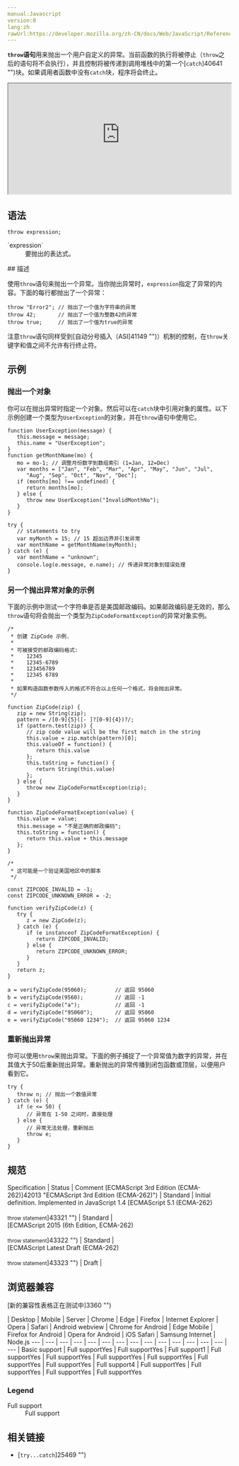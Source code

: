 ```yaml
---
manual:Javascript
version:0
lang:zh
rawUrl:https://developer.mozilla.org/zh-CN/docs/Web/JavaScript/Reference/Statements/throw
---
```






**`throw`语句**用来抛出一个用户自定义的异常。当前函数的执行将被停止（`throw`之后的语句将不会执行），并且控制将被传递到调用堆栈中的第一个[`catch`]40641 "")块。如果调用者函数中没有`catch`块，程序将会终止。



<iframe src='https://interactive-examples.mdn.mozilla.net/pages/js/statement-throw.html' width='100%' height='250'></iframe>


## 语法<a name="语法"></a>

```
throw expression; 
```
<dl><dt id=''>`expression`</dt><dd>要抛出的表达式。</dd></dl>
## 描述<a name="描述"></a>


使用`throw`语句来抛出一个异常。当你抛出异常时，`expression`指定了异常的内容。下面的每行都抛出了一个异常：


```
throw "Error2"; // 抛出了一个值为字符串的异常
throw 42;       // 抛出了一个值为整数42的异常
throw true;     // 抛出了一个值为true的异常
```


注意`throw`语句同样受到[自动分号插入（ASI]41149 "")）机制的控制，在`throw`关键字和值之间不允许有行终止符。


## 示例<a name="示例"></a>

### 抛出一个对象<a name="抛出一个对象"></a>


你可以在抛出异常时指定一个对象。然后可以在`catch`块中引用对象的属性。以下示例创建一个类型为`UserException`的对象，并在`throw`语句中使用它。


```
function UserException(message) {
   this.message = message;
   this.name = "UserException";
}
function getMonthName(mo) {
   mo = mo-1; // 调整月份数字到数组索引 (1=Jan, 12=Dec)
   var months = ["Jan", "Feb", "Mar", "Apr", "May", "Jun", "Jul",
      "Aug", "Sep", "Oct", "Nov", "Dec"];
   if (months[mo] !== undefined) {
      return months[mo];
   } else {
      throw new UserException("InvalidMonthNo");
   }
}

try {
   // statements to try
   var myMonth = 15; // 15 超出边界并引发异常
   var monthName = getMonthName(myMonth);
} catch (e) {
   var monthName = "unknown";
   console.log(e.message, e.name); // 传递异常对象到错误处理
}
```

### 另一个抛出异常对象的示例<a name="另一个抛出异常对象的示例"></a>


下面的示例中测试一个字符串是否是美国邮政编码。如果邮政编码是无效的，那么`throw`语句将会抛出一个类型为`ZipCodeFormatException`的异常对象实例。


```
/*
 * 创建 ZipCode 示例.
 *
 * 可被接受的邮政编码格式:
 *    12345
 *    12345-6789
 *    123456789
 *    12345 6789
 *
 * 如果构造函数参数传入的格式不符合以上任何一个格式，将会抛出异常。
 */

function ZipCode(zip) {
   zip = new String(zip);
   pattern = /[0-9]{5}([- ]?[0-9]{4})?/;
   if (pattern.test(zip)) {
      // zip code value will be the first match in the string
      this.value = zip.match(pattern)[0];
      this.valueOf = function() {
         return this.value
      };
      this.toString = function() {
         return String(this.value)
      };
   } else {
      throw new ZipCodeFormatException(zip);
   }
}

function ZipCodeFormatException(value) {
   this.value = value;
   this.message = "不是正确的邮政编码";
   this.toString = function() {
      return this.value + this.message
   };
}

/*
 * 这可能是一个验证美国地区中的脚本
 */

const ZIPCODE_INVALID = -1;
const ZIPCODE_UNKNOWN_ERROR = -2;

function verifyZipCode(z) {
   try {
      z = new ZipCode(z);
   } catch (e) {
      if (e instanceof ZipCodeFormatException) {
         return ZIPCODE_INVALID;
      } else {
         return ZIPCODE_UNKNOWN_ERROR;
      }
   }
   return z;
}

a = verifyZipCode(95060);         // 返回 95060
b = verifyZipCode(9560);          // 返回 -1
c = verifyZipCode("a");           // 返回 -1
d = verifyZipCode("95060");       // 返回 95060
e = verifyZipCode("95060 1234");  // 返回 95060 1234
```

### 重新抛出异常<a name="重新抛出异常"></a>


你可以使用`throw`来抛出异常。下面的例子捕捉了一个异常值为数字的异常，并在其值大于50后重新抛出异常。重新抛出的异常传播到闭包函数或顶层，以便用户看到它。


```
try {
   throw n; // 抛出一个数值异常
} catch (e) {
   if (e <= 50) {
      // 异常在 1-50 之间时，直接处理
   } else {
      // 异常无法处理，重新抛出
      throw e;
   }
}
```

## 规范<a name="规范"></a>

Specification | Status | Comment 
[ECMAScript 3rd Edition (ECMA-262)]42013 "ECMAScript 3rd Edition (ECMA-262)") | Standard | Initial definition. Implemented in JavaScript 1.4 
[ECMAScript 5.1 (ECMA-262)<br></br><small>throw statement</small>]43321 "") | Standard |  
[ECMAScript 2015 (6th Edition, ECMA-262)<br></br><small>throw statement</small>]43322 "") | Standard |  
[ECMAScript Latest Draft (ECMA-262)<br></br><small>throw statement</small>]43323 "") | Draft |  


## 浏览器兼容<a name="浏览器兼容"></a>
[新的兼容性表格正在测试中<i></i>]3360 "")

 | <abbr>Desktop<i></i></abbr> | <abbr>Mobile<i></i></abbr> | <abbr>Server<i></i></abbr> 
 | <abbr>Chrome<i></i></abbr> | <abbr>Edge<i></i></abbr> | <abbr>Firefox<i></i></abbr> | <abbr>Internet Explorer<i></i></abbr> | <abbr>Opera<i></i></abbr> | <abbr>Safari<i></i></abbr> | <abbr>Android webview<i></i></abbr> | <abbr>Chrome for Android<i></i></abbr> | <abbr>Edge Mobile<i></i></abbr> | <abbr>Firefox for Android<i></i></abbr> | <abbr>Opera for Android<i></i></abbr> | <abbr>iOS Safari<i></i></abbr> | <abbr>Samsung Internet<i></i></abbr> | <abbr>Node.js<i></i></abbr> 
 ---  |  ---  |  ---  |  ---  |  ---  |  ---  |  ---  |  ---  |  ---  |  ---  |  ---  |  ---  |  ---  |  ---  |  ---  | 
Basic support | <abbr>Full support</abbr>Yes | <abbr>Full support</abbr>Yes | <abbr>Full support</abbr>1 | <abbr>Full support</abbr>Yes | <abbr>Full support</abbr>Yes | <abbr>Full support</abbr>Yes | <abbr>Full support</abbr>Yes | <abbr>Full support</abbr>Yes | <abbr>Full support</abbr>Yes | <abbr>Full support</abbr>4 | <abbr>Full support</abbr>Yes | <abbr>Full support</abbr>Yes | <abbr>Full support</abbr>Yes | <abbr>Full support</abbr>Yes 


### Legend<a name="Legend"></a>
<dl><dt id=''><abbr>Full support</abbr></dt><dd>Full support</dd></dl>

## 相关链接<a name="相关链接"></a>

* [`try...catch`]25469 "")



